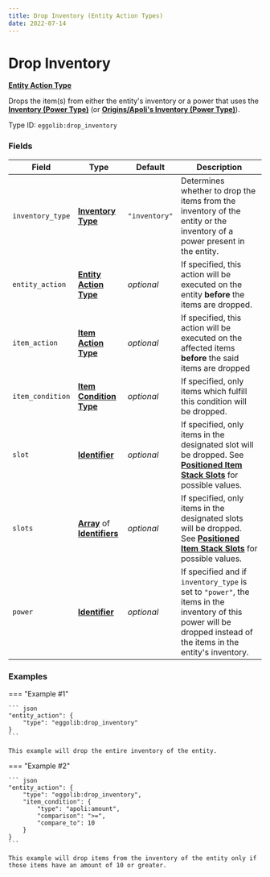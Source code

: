 ```yaml
---
title: Drop Inventory (Entity Action Types)
date: 2022-07-14
---
```


#   Drop Inventory

**[Entity Action Type]**

Drops the item(s) from either the entity's inventory or a power that uses the **[Inventory (Power Type)]** (or **[Origins/Apoli's Inventory (Power Type)]**).

Type ID: `eggolib:drop_inventory`


### Fields

Field | Type | Default | Description
------|------|---------|------------
`inventory_type` | **[Inventory Type]** | `"inventory"` | Determines whether to drop the items from the inventory of the entity or the inventory of a power present in the entity.
`entity_action` | **[Entity Action Type]** | *optional* | If specified, this action will be executed on the entity **before** the items are dropped.
`item_action` | **[Item Action Type]** | *optional* | If specified, this action will be executed on the affected items **before** the said items are dropped
`item_condition` | **[Item Condition Type]** | *optional* | If specified, only items which fulfill this condition will be dropped.
`slot` | **[Identifier]** | *optional* | If specified, only items in the designated slot will be dropped. See **[Positioned Item Stack Slots]** for possible values.
`slots` | **[Array]** of **[Identifiers]** | *optional* | If specified, only items in the designated slots will be dropped. See **[Positioned Item Stack Slots]** for possible values.
`power` | **[Identifier]** | *optional* | If specified and if `inventory_type` is set to `"power"`, the items in the inventory of this power will be dropped instead of the items in the entity's inventory.


### Examples

=== "Example #1"

    ``` json
    "entity_action": {
        "type": "eggolib:drop_inventory"
    }
    ```

    This example will drop the entire inventory of the entity.


=== "Example #2"

    ``` json
    "entity_action": {
        "type": "eggolib:drop_inventory",
        "item_condition": {
            "type": "apoli:amount",
            "comparison": ">=",
            "compare_to": 10
        }
    }
    ```

    This example will drop items from the inventory of the entity only if those items have an amount of 10 or greater.



[Inventory (Power Type)]: ../power_types/inventory.md
[Origins/Apoli's Inventory (Power Type)]: https://origins.readthedocs.io/en/1.4.1/types/power_types/inventory/
[Entity Action Type]: ../entity_action_types.md
[Inventory Type]: https://origins.readthedocs.io/en/latest/misc/extras/inventory_type
[Item Action Type]: https://origins.readthedocs.io/en/1.4.1/types/item_action_types
[Item Condition Type]: ../item_condition_types.md
[Identifier]: https://origins.readthedocs.io/en/1.4.1/types/data_types/identifier
[Identifiers]: https://origins.readthedocs.io/en/1.4.1/types/data_types/identifier
[Array]: https://origins.readthedocs.io/en/1.4.1/types/data_types/array
[Positioned Item Stack Slots]: https://origins.readthedocs.io/en/1.4.1/misc/extras/positioned_item_stack_slots
[Item Stack]: https://origins.readthedocs.io/en/1.4.1/types/data_types/item_stack
